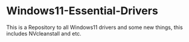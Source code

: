 # Windows11-Essential-Drivers
This is a Repository to all Windows11 drivers and some new things, this includes NVcleanstall and etc.
